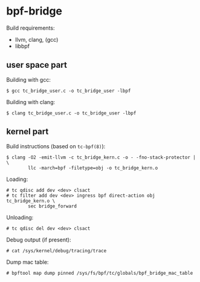 # bpf-bridge

Build requirements:
* llvm, clang, (gcc)
* libbpf

## user space part

Building with gcc:

```console
$ gcc tc_bridge_user.c -o tc_bridge_user -lbpf
```

Building with clang:

```console
$ clang tc_bridge_user.c -o tc_bridge_user -lbpf
```

## kernel part

Build instructions (based on `tc-bpf(8)`):

```console
$ clang -O2 -emit-llvm -c tc_bridge_kern.c -o - -fno-stack-protector | \
        llc -march=bpf -filetype=obj -o tc_bridge_kern.o
```

Loading:

```console
# tc qdisc add dev <dev> clsact
# tc filter add dev <dev> ingress bpf direct-action obj tc_bridge_kern.o \
        sec bridge_forward
```

Unloading:

```console
# tc qdisc del dev <dev> clsact
```

Debug output (if present):

```console
# cat /sys/kernel/debug/tracing/trace
```

Dump mac table:

```console
# bpftool map dump pinned /sys/fs/bpf/tc/globals/bpf_bridge_mac_table
```
